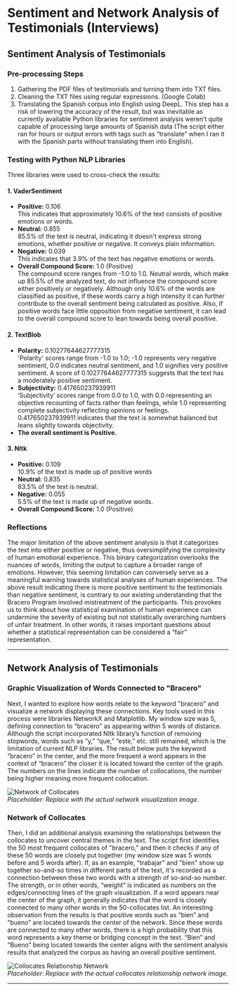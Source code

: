 # Sentiment and Network Analysis of Testimonials (Interviews)

## Sentiment Analysis of Testimonials

### Pre-processing Steps

1. Gathering the PDF files of testimonials and turning them into TXT files.
2. Cleaning the TXT files using regular expressions. (Google Colab)
3. Translating the Spanish corpus into English using DeepL. This step has a risk of lowering the accuracy of the result, but was inevitable as currently available Python libraries for sentiment analysis weren’t quite capable of processing large amounts of Spanish data (The script either ran for hours or output errors with tags such as “translate” when I ran it with the Spanish parts without translating them into English).


### Testing with Python NLP Libraries

Three libraries were used to cross-check the results:

#### 1. VaderSentiment
- **Positive:** 0.106  
  This indicates that approximately 10.6% of the text consists of positive emotions or words.
- **Neutral:** 0.855  
  85.5% of the text is neutral, indicating it doesn't express strong emotions, whether positive or negative. It conveys plain information.
- **Negative:** 0.039  
  This indicates that 3.9% of the text has negative emotions or words.
- **Overall Compound Score:** 1.0 (Positive)<br>
  The compound score ranges from -1.0 to 1.0. Neutral words, which make up 85.5% of the analyzed text, do not influence the compound score either positively or negatively. Although only 10.6% of the words are classified as positive, if these words carry a high intensity it can further contribute to the overall sentiment being calculated as positive. Also, if positive words face little opposition from negative sentiment, it can lead to the overall compound score to lean towards being overall positive.
  

#### 2. TextBlob
- **Polarity:** 0.10277644627777315 <br>
 'Polarity' scores range from -1.0 to 1.0; -1.0 represents very negative sentiment, 0.0 indicates neutral sentiment, and 1.0 signifies very positive sentiment. A score of 0.10277644627777315 suggests that the text has a moderately positive sentiment.
- **Subjectivity:** 0.417650237939911 <br>
  ‘Subjectivity’ scores range from 0.0 to 1.0, with 0.0 representing an objective recounting of facts rather than feelings, while 1.0 representing complete subjectivity reflecting opinions or feelings. 0.417650237939911 indicates that the text is somewhat balanced but leans slightly towards objectivity.
- **The overall sentiment is Positive.**

#### 3. Nltk
- **Positive:** 0.109<br>
 10.9% of the text is made up of positive words
- **Neutral:** 0.835 <br>
83.5% of the text is neutral.
- **Negative:** 0.055  <br>
5.5% of the text is made up of negative words.
- **Overall Compound Score:** 1.0 (Positive)

### Reflections

The major limitation of the above sentiment analysis is that it categorizes the text into either positive or negative, thus oversimplifying the complexity of human emotional experience. This binary categorization overlooks the nuances of words, limiting the output to capture a broader range of emotions. However, this seeming limitation can conversely serve as a meaningful warning towards statistical analyses of human experiences. The above result indicating there is more positive sentiment to the testimonials than negative sentiment, is contrary to our existing understanding that the Bracero Program involved mistreatment of the participants. This provokes us to think about how statistical examination of human experience can undermine the severity of existing but not statistically overarching numbers of unfair treatment. In other words, it raises important questions about whether a statistical representation can be considered a “fair” representation.

---

## Network Analysis of Testimonials

### Graphic Visualization of Words Connected to "Bracero"

Next, I wanted to explore how words relate to the keyword "bracero" and visualize a network displaying these connections. Key tools used in this process were libraries NetworkX and Matplotlib. My window size was 5, defining connection to “bracero” as appearing within 5 words of distance. Although the script incorporated Nltk library’s function of removing stopwords, words such as “y,”  “que,” “este,” etc. still remained, which is the limitation of current NLP libraries. The result below puts the keyword “bracero” in the center, and the more frequent a word appears in the context of “bracero” the closer it is located toward the center of the graph. The numbers on the lines indicate the number of collocations, the number being higher meaning more frequent collocation.<br>

![Network of Collocates](path/to/network-collocates-image.png)  
*Placeholder: Replace with the actual network visualization image.*

### Network of Collocates

  Then, I did an additional analysis examining the relationships between the collocates to uncover central themes in the text. The script first identifies the 50 most frequent collocates of "bracero," and then it checks if any of these 50 words are closely put together (my window size was 5 words before and 5 words after). If, as an example, "trabajar" and "bien" show up together so-and-so times in different parts of the text, it's recorded as a connection between these two words with a strength of so-and-so number. The strength, or in other words, “weight” is indicated as numbers on the edges/connecting lines of the graph visualization. If a word appears near the center of the graph, it generally indicates that the word is closely connected to many other words in the 50-collocates list. An interesting observation from the results is that positive words such as “bien” and “bueno” are located towards the center of the network. Since these words are connected to many other words, there is a high probability that this word represents a key theme or bridging concept in the text. “Bien” and “Bueno” being located towards the center aligns with the sentiment analysis results that analyzed the corpus as having an overall positive sentiment. 
  

![Collocates Relationship Network](path/to/collocates-relationship-image.png)  
*Placeholder: Replace with the actual collocates relationship network image.*

---

